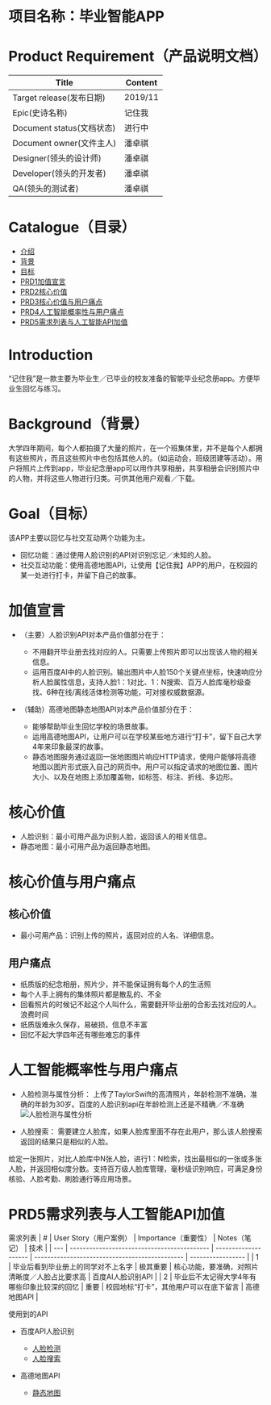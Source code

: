 # 项目名称：毕业智能APP
# Product Requirement（产品说明文档）

| Title                     | Content |
| ------------------------- | ------- |
| Target release(发布日期)  | 2019/11 |
| Epic(史诗名称)            | 记住我  |
| Document status(文档状态) | 进行中  |
| Document owner(文件主人)  | 潘卓祺  |
| Designer(领头的设计师)    | 潘卓祺  |
| Developer(领头的开发者)   | 潘卓祺  |
| QA(领头的测试者)          | 潘卓祺  |

# Catalogue（目录）
- [介绍](#Introduction)
- [背景](#Background)
- [目标](#Goal)
- [PRD1加值宣言](#加值宣言)
- [PRD2核心价值](#核心价值)
- [PRD3核心价值与用户痛点](#核心价值与用户痛点)
- [PRD4人工智能概率性与用户痛点](#人工智能概率性与用户痛点)
- [PRD5需求列表与人工智能API加值](#需求列表与人工智能API加值)


# Introduction
“记住我”是一款主要为毕业生／已毕业的校友准备的智能毕业纪念册app。方便毕业生回忆与练习。


# Background（背景）
大学四年期间，每个人都拍摄了大量的照片，在一个班集体里，并不是每个人都拥有这些照片，而且这些照片中也包括其他人的。（如运动会，班级团建等活动）。用户将照片上传到app，毕业纪念册app可以用作共享相册，共享相册会识别照片中的人物，并将这些人物进行归类。可供其他用户观看／下载。


# Goal（目标）
该APP主要以回忆与社交互动两个功能为主。
- 回忆功能：通过使用人脸识别的API对识别忘记／未知的人脸。
- 社交互动功能：使用高德地图API，让使用【记住我】APP的用户，在校园的某一处进行打卡，并留下自己的故事。


# 加值宣言
- （主要）人脸识别API对本产品价值部分在于：
    - 不用翻开毕业册去找对应的人。只需要上传照片即可以出现该人物的相关信息。
    - 运用百度AI中的人脸识别。输出图片中人脸150个关键点坐标，快速响应分析人脸属性信息，支持人脸1：1对比、1：N搜索、百万人脸库毫秒级查找、6种在线/离线活体检测等功能，可对接权威数据源。

- （辅助）高德地图静态地图API对本产品价值部分在于：
    - 能够帮助毕业生回忆学校的场景故事。
    - 运用高德地图API，让用户可以在学校某些地方进行“打卡”，留下自己大学4年来印象最深的故事。
    - 静态地图服务通过返回一张地图图片响应HTTP请求，使用户能够将高德地图以图片形式嵌入自己的网页中。用户可以指定请求的地图位置、图片大小、以及在地图上添加覆盖物，如标签、标注、折线、多边形。


# 核心价值
- 人脸识别：最小可用产品为识别人脸，返回该人的相关信息。
- 静态地图：最小可用产品为返回静态地图。

# 核心价值与用户痛点
## 核心价值
- 最小可用产品：识别上传的照片，返回对应的人名、详细信息。 

## 用户痛点
- 纸质版的纪念相册，照片少，并不能保证拥有每个人的生活照
- 每个人手上拥有的集体照片都是散乱的、不全
- 回看照片的时候记不起这个人叫什么，需要翻开毕业册的合影去找对应的人。浪费时间
- 纸质版难永久保存，易破损，信息不丰富
- 回忆不起大学四年还有哪些难忘的事件


# 人工智能概率性与用户痛点 
- 人脸检测与属性分析：
上传了TaylorSwift的高清照片，年龄检测不准确，准确的年龄为30岁。百度的人脸识别api在年龄检测上还是不精确／不准确
![人脸检测与属性分析](https://images.gitee.com/uploads/images/2019/1129/111706_881a7284_1532279.png "人脸检测.png")

- 人脸搜索：
需要建立人脸库，如果人脸库里面不存在此用户，那么该人脸搜索返回的结果只是相似的人脸。

给定一张照片，对比人脸库中N张人脸，进行1：N检索，找出最相似的一张或多张人脸，并返回相似度分数。支持百万级人脸库管理，毫秒级识别响应，可满足身份核验、人脸考勤、刷脸通行等应用场景。



# PRD5需求列表与人工智能API加值

需求列表
| #   | User Story（用户案例）                      | Importance（重要性） | Notes（笔记）                                  | 技术              |
| --- | ------------------------------------------- | -------------------- | ---------------------------------------------- | ----------------- |
| 1   | 毕业后看到毕业册上的同学对不上名字          | 极其重要             | 核心功能，要准确，对照片清晰度／人脸占比要求高 | 百度AI人脸识别API |
| 2   | 毕业后不太记得大学4年有哪些印象比较深的回忆 | 重要                 | 校园地标“打卡”，其他用户可以在底下留言       | 高德地图API       |

使用到的API
- 百度API人脸识别
    - [人脸检测](https://ai.baidu.com/docs#/Face-Detect-V3/top)
    - [人脸搜索](https://ai.baidu.com/docs#/Face-Search-V3/top)

- 高德地图API
    - [静态地图](https://lbs.amap.com/api/webservice/guide/api/staticmaps)


